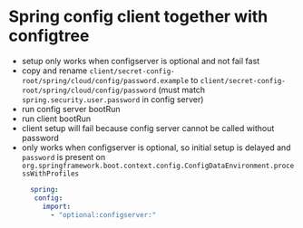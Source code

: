 # Spring config client together with configtree
- setup only works when configserver is optional and not fail fast
- copy and rename `client/secret-config-root/spring/cloud/config/password.example` to `client/secret-config-root/spring/cloud/config/password` (must match `spring.security.user.password` in config server)
- run config server bootRun
- run client bootRun
- client setup will fail because config server cannot be called without password
- only works when configserver is optional, so initial setup is delayed and `password` is present on `org.springframework.boot.context.config.ConfigDataEnvironment.processWithProfiles`
  ````yaml
    spring:
     config:
       import:
         - "optional:configserver:"
  ````